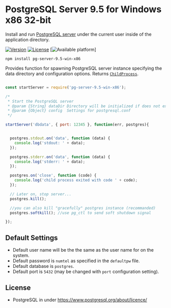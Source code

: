# PostgreSQL Server 9.5 for Windows x86 32-bit

Install and run [PostgreSQL server](http://www.postgresql.org) under the current user inside of the application directory.


[![Version](https://img.shields.io/npm/v/pg-server-9.5-win-x86.svg)](https://www.npmjs.com/package/pg-server-9.5-win-x86)
[![License](https://img.shields.io/badge/license--blue.svg)](http://opensource.org/licenses/MIT)
[![Available platform](https://img.shields.io/badge/platform-win32-blue.svg)]


```
npm install pg-server-9.5-win-x86
```

Provides function for spawning PostgreSQL server instance specifying the data directory and configuration options. Returns [`ChildProcess`](https://nodejs.org/api/child_process.html#child_process_class_childprocess).

```javascript

const startServer = require('pg-server-9.5-win-x86');

/*
 * Start the PostgreSQL server
 * @param {String} dataDir Directory will be initialized if does not exist
 * @param {Object} config  Settings for postgresql.conf
 */

startServer('dbdata', { port: 12345 }, function(err, postgres){


  postgres.stdout.on('data', function (data) {
    console.log('stdout: ' + data);
  });

  postgres.stderr.on('data', function (data) {
    console.log('stderr: ' + data);
  });

  postgres.on('close', function (code) {
    console.log('child process exited with code ' + code);
  });

  // Later on, stop server...
  postgres.kill();

  //you can also kill "gracefully" postgres instance (recommanded)
  postgres.softkill(); //use pg_ctl to send soft shutdown signal

});

```

## Default Settings

* Default user name will be the the same as the user name for on the system. 
* Default password is `numtel` as specified in the `defaultpw` file.
* Default database is `postgres`.
* Default port is `5432` (may be changed with `port` configuration setting).

## License
* PostgreSQL in under https://www.postgresql.org/about/licence/